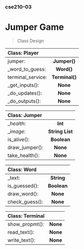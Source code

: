 ### cse210-03

# Jumper Game

> Class Design

| **Class: Player** |                |
| :---------------- | :------------: |
| jumper:           |  **Jumper()**  |
| \_word_to_guess:  |   **Word()**   |
| terminal_service: | **Terminal()** |
| \_get_inputs():   |    **None**    |
| \_do_updates():   |    **None**    |
| \_do_outputs():   |    **None**    |

| **Class: Jumper** |                 |
| :---------------- | :-------------: |
| \__health_:       | **Int**         |
| \__image_:        | **String List** |
| is_alive():       | **Boolean**     |
| draw_jumper():    |  **None**       |
| take_health():    |  **None**       |

| **Class: Word** |             |
| :-------------- | :---------: |
| \_text:         | **String**  |
| is_guessed():   | **Boolean** |
| draw_word():    |  **None**   |
| check_guess():  |  **None**   |

| **Class: Terminal** |          |
| :------------------ | :------: |
| show_propmt():      | **None** |
| read_text():        | **None** |
| write_text():       | **None** |
